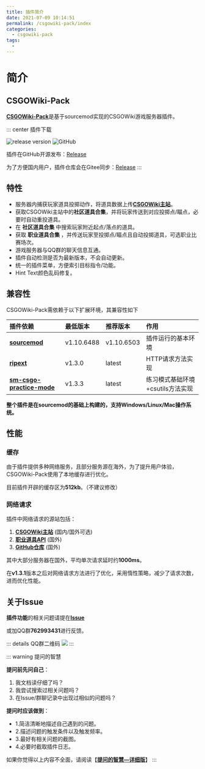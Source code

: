 ```yaml
---
title: 插件简介
date: 2021-07-09 10:14:51
permalink: /csgowiki-pack/index
categories: 
  - csgowiki-pack
tags: 
  - 
---
```

# 简介
## CSGOWiki-Pack

[**CSGOWiki-Pack**](https://github.com/csgowiki/csgowiki-pack)是基于sourcemod实现的CSGOWiki游戏服务器插件。

::: center 插件下载

![release version](https://img.shields.io/github/v/release/csgowiki/csgowiki-pack?include_prereleases)
![GitHub](https://img.shields.io/github/downloads/csgowiki/csgowiki-pack/total)

插件在GitHub开源发布：[Release](https://github.com/csgowiki/csgowiki-pack/releases/latest)

为了方便国内用户，插件仓库会在Gitee同步：[Release](https://gitee.com/hx-w/csgowiki-pack)
:::

## 特性

- 服务器内捕获玩家道具投掷动作，将道具数据上传[**CSGOWiki主站**](https://www.mycsgolab.com/)。
- 获取CSGOWiki主站中的**社区道具合集**，并将玩家传送到对应投掷点/瞄点，必要时自动重投道具。
- 在 **社区道具合集** 中搜索玩家附近起点/落点的道具。
- 获取 **职业道具合集** ，并传送玩家至投掷点/瞄点且自动投掷道具，可选职业比赛场次。
- 游戏服务器与QQ群的聊天信息互通。
- 插件自动检测是否为最新版本，不会自动更新。
- 统一的插件菜单，方便索引目标指令/功能。
- Hint Text颜色乱码修复。

## 兼容性

CSGOWiki-Pack需依赖于以下扩展环境，其兼容性如下

| 插件依赖 | 最低版本 | 推荐版本 | 作用 |
|:-----|:------|:-----|:-----|
|[**sourcemod**](https://sourcemod.net)| v1.10.6488 | v1.10.6503 | 插件运行的基本环境 |
|[**ripext**](https://github.com/ErikMinekus/sm-ripext/releases/latest) | v1.3.0 | latest | HTTP请求方法实现 |
|[**sm-csgo-practice-mode**](https://github.com/splewis/csgo-practice-mode) | v1.3.3 | latest | 练习模式基础环境+csutils方法实现 |

**整个插件是在sourcemod的基础上构建的，支持Windows/Linux/Mac操作系统。**

## 性能

### 缓存

由于插件提供多种网络服务，且部分服务源在海外，为了提升用户体验，CSGOWiki-Pack使用了本地缓存进行优化。

目前插件开辟的缓存区为**512kb**。（不建议修改）

### 网络请求

插件中网络请求的源站包括：

1. [**CSGOWiki主站**](https://apiproxy.mycsgolab.com/api)  (国内/国外可选)
2. [**职业道具API**](https://api.hx-w.top) (国外)
4. [**GitHub仓库**](https://github.com/csgowiki/csgowiki-pack) (国外)

其中大部分服务器在国外，平均单次请求延时约**1000ms**。

在**v1.3.1**版本之后对网络请求方法进行了优化，采用惰性策略，减少了请求次数，进而优化性能。


## 关于Issue

**插件功能**的相关问题请提在[**Issue**](https://github.com/csgowiki/csgowiki-pack/issues)

或加QQ群**762993431**进行反馈。

::: details QQ群二维码
![](https://ibed.csgowiki.top/image/csgowiki.png)
:::

::: warning 提问的智慧

**提问前先问自己**：
1. 我文档读仔细了吗？
2. 我尝试搜索过相关问题吗？
3. 在Issue/群聊记录中出现过相似的问题吗？

**提问时应该做到**：

- 1.简洁清晰地描述自己遇到的问题。
- 2.描述问题的触发条件以及触发频率。
- 3.最好有相关问题的截图。
- 4.必要时截取插件日志。

如果你觉得以上内容不全面，请阅读【[**提问的智慧—详细版**](https://github.com/ryanhanwu/How-To-Ask-Questions-The-Smart-Way/blob/main/README-zh_CN.md)】
:::

<!-- <Vssue/> -->